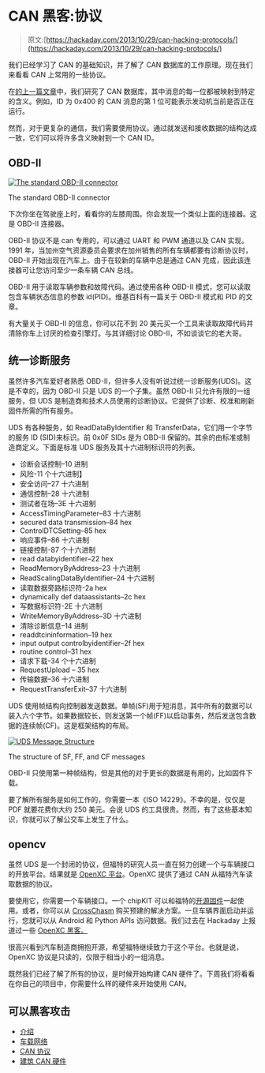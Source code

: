 # CAN 黑客:协议

> 原文:[https://hackaday.com/2013/10/29/can-hacking-protocols/](https://hackaday.com/2013/10/29/can-hacking-protocols/)

我们已经学习了 CAN 的基础知识，并了解了 CAN 数据库的工作原理。现在我们来看看 CAN 上常用的一些协议。

在[的上一篇文章](http://hackaday.com/2013/10/22/can-hacking-the-in-vehicle-network/)中，我们研究了 CAN 数据库，其中消息的每一位都被映射到特定的含义。例如，ID 为 0x400 的 CAN 消息的第 1 位可能表示发动机当前是否正在运行。

然而，对于更复杂的通信，我们需要使用协议。通过就发送和接收数据的结构达成一致，它们可以将许多含义映射到一个 CAN ID。

## OBD-II

[![The standard OBD-II connector](../Images/88aa01f01dac42c84b917031cb13342b.png)](http://hackaday.com/2013/10/24/can-hacking-protocols-2/obd-ii/)

The standard OBD-II connector

下次你坐在驾驶座上时，看看你的左膝周围。你会发现一个类似上面的连接器。这是 OBD-II 连接器。

OBD-II 协议不是 can 专用的，可以通过 UART 和 PWM 通道以及 CAN 实现。1991 年，当加州空气资源委员会要求在加州销售的所有车辆都要有诊断协议时，OBD-II 开始出现在汽车上。由于在较新的车辆中总是通过 CAN 完成，因此该连接器可让您访问至少一条车辆 CAN 总线。

OBD-II 用于读取车辆参数和故障代码。通过使用各种 OBD-II 模式，您可以读取包含车辆状态信息的参数 id(PID)。维基百科有一篇关于 OBD-II 模式和 PID 的文章。

有大量关于 OBD-II 的信息，你可以花不到 20 美元买一个工具来读取故障代码并清除你车上讨厌的检查引擎灯。与其详细讨论 OBD-II，不如谈谈它的老大哥。

## 统一诊断服务

虽然许多汽车爱好者熟悉 OBD-II，但许多人没有听说过统一诊断服务(UDS)。这是不幸的，因为 OBD-II 只是 UDS 的一个子集。虽然 OBD-II 只允许有限的一组服务，但 UDS 是制造商和技术人员使用的诊断协议。它提供了诊断、校准和刷新固件所需的所有服务。

UDS 有各种服务，如 ReadDataByIdentifier 和 TransferData，它们用一个字节的服务 ID (SID)来标识。前 0x0F SIDs 是为 OBD-II 保留的。其余的由标准或制造商定义。下面是标准 UDS 服务及其十六进制标识符的列表。

*   诊断会话控制–10 进制
*   风险-11 个十六进制】
*   安全访问–27 十六进制
*   通信控制–28 十六进制
*   测试者在场–3E 十六进制
*   AccessTimingParameter–83 十六进制
*   secured data transmission–84 hex
*   ControlDTCSetting–85 hex
*   响应事件–86 十六进制
*   链接控制-87 个十六进制
*   read databyidentifier–22 hex
*   ReadMemoryByAddress–23 十六进制
*   ReadScalingDataByIdentifier–24 十六进制
*   读取数据旁路标识符-2a hex
*   dynamically def dataassistants–2c hex
*   写数据标识符-2E 十六进制
*   WriteMemoryByAddress–3D 十六进制
*   清除诊断信息–14 进制
*   readdtcininformation–19 hex
*   input output controlbyidentifier–2f hex
*   routine control–31 hex
*   请求下载-34 个十六进制
*   RequestUpload – 35 hex
*   传输数据–36 十六进制
*   RequestTransferExit–37 十六进制

UDS 使用帧结构向控制器发送数据。单帧(SF)用于短消息，其中所有的数据可以装入六个字节。如果数据较长，则发送第一个帧(FF)以启动事务，然后发送包含数据的连续帧(CF)。这是框架结构的布局。

[![UDS Message Structure](../Images/e8517e78d19643f787c8276cc27166ee.png)](http://hackaday.com/2013/10/29/can-hacking-protocols/uds-message-structure-2/)

The structure of SF, FF, and CF messages

OBD-II 只使用第一种帧结构，但是其他的对于更长的数据是有用的，比如固件下载。

要了解所有服务是如何工作的，你需要一本《ISO 14229》。不幸的是，仅仅是 PDF 就要花费你大约 250 美元。会说 UDS 的工具很贵。然而，有了这些基本知识，你就可以了解公交车上发生了什么。

## opencv

虽然 UDS 是一个封闭的协议，但福特的研究人员一直在努力创建一个与车辆接口的开放平台。结果就是 [OpenXC 平台](http://openxcplatform.com/)。OpenXC 提供了通过 CAN 从福特汽车读取数据的协议。

要使用它，你需要一个车辆接口。一个 chipKIT 可以和福特的[开源固件](https://github.com/openxc/vi-firmware)一起使用。或者，你可以从 [CrossChasm](http://crosschasm.com/SolutionCenter/OpenXC.aspx) 购买预建的解决方案。一旦车辆界面启动并运行，您就可以从 Android 和 Python APIs 访问数据。我们过去在 Hackaday 上报道过一些 [OpenXC 黑客。](http://hackaday.com/?s=openxc "OpenXC on Hackaday")

很高兴看到汽车制造商拥抱开源，希望福特继续致力于这个平台。也就是说，OpenXC 协议是只读的，仅限于相当小的一组消息。

既然我们已经了解了所有的协议，是时候开始构建 CAN 硬件了。下周我们将看看在你自己的项目中，你需要什么样的硬件来开始使用 CAN。

## 可以黑客攻击

*   [介绍](http://hackaday.com/2013/10/21/can-hacking-introductions)
*   [车载网络](http://hackaday.com/2013/10/22/can-hacking-the-in-vehicle-network/)
*   [CAN 协议](http://hackaday.com/2013/10/29/can-hacking-protocols/)
*   [建筑 CAN 硬件](http://hackaday.com/2013/11/05/can-hacking-the-hardware/)